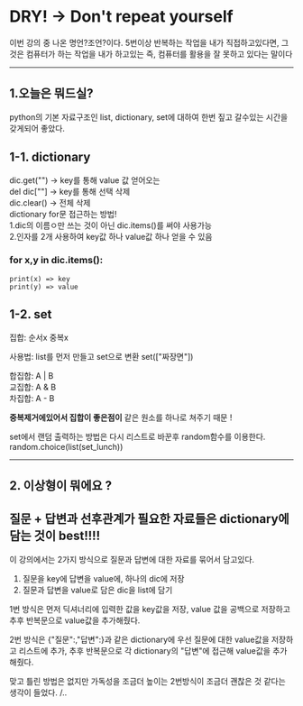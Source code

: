 # DRY! -> Don't repeat yourself
이번 강의 중 나온 명언?조언?이다. 5번이상 반복하는 작업을 내가 직접하고있다면, 그것은 컴퓨터가 하는 작업을 내가 하고있는 즉, 컴퓨터를 활용을 잘 못하고 있다는 말이다

---
## 1.오늘은 뭐드실?
python의 기본 자료구조인 list, dictionary, set에 대하여 한번 짚고 갈수있는 시간을 갖게되어 좋았다.

## 1-1.  dictionary


dic.get("") -> key를 통해 value 값 얻어오는\
del dic[""] -> key를 통해 선택 삭제\
dic.clear() -> 전체 삭제\
dictionary for문 접근하는 방법!\
1.dic의 이름ㅇ만 쓰는 것이 아닌 dic.items()를 써야 사용가능\
2.인자를 2개 사용하여 key값 하나 value값 하나 얻을 수 있음


### for x,y in dic.items(): 

	print(x) => key
	print(y) => value

## 1-2. set
집합: 순서x 중복x

사용법: list를 먼저 만들고 set으로 변환 set(["짜장면"])


합집합: A | B\
교집합: A & B\
차집합: A - B

**중복제거에있어서 집합이 좋은점이** 같은 원소를 하나로 쳐주기 때문 !

set에서 랜덤 출력하는 방법은 다시 리스트로 바꾼후 random함수를 이용한다.\
random.choice(list(set_lunch))

---
## 2. 이상형이 뭐에요 ?
## 질문 + 답변과 선후관계가 필요한 자료들은 dictionary에 담는 것이 best!!!!
이 강의에서는 2가지 방식으로 질문과 답변에 대한 자료를 묶어서 담고있다.

1. 질문을 key에 답변을 value에, 하나의 dic에 저장
2. 질문과 답변을 value로 담은 dic을 list에 담기

1번 방식은 먼저 딕셔너리에 입력한 값을 key값을 저장, value 값을 공백으로 저장하고 추후 반복문으로 value값을 추가해줬다.

2번 방식은 {"질문":,"답변":}과 같은 dictionary에 우선 질문에 대한 value값을 저장하고 리스트에 추가, 추후 반복문으로 각 dictionary의 "답변"에 접근해 value값을 추가해줬다.

맞고 틀린 방법은 없지만 가독성을 조금더 높이는 2번방식이 조금더 괜찮은 것 같다는 생각이 들었다.
/..